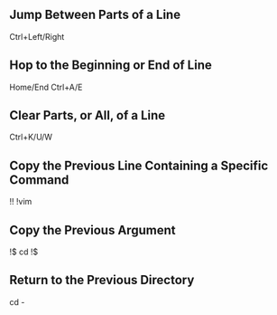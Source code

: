 
## Jump Between Parts of a Line 

Ctrl+Left/Right

## Hop to the Beginning or End of Line

Home/End
Ctrl+A/E

## Clear Parts, or All, of a Line

Ctrl+K/U/W 

## Copy the Previous Line Containing a Specific Command

!!
!vim

## Copy the Previous Argument

!$
cd !$

## Return to the Previous Directory

cd -

## 

